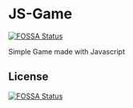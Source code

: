 # JS-Game
[![FOSSA Status](https://app.fossa.io/api/projects/git%2Bgithub.com%2Fsainihitesh%2FJS-Game.svg?type=shield)](https://app.fossa.io/projects/git%2Bgithub.com%2Fsainihitesh%2FJS-Game?ref=badge_shield)

Simple Game made with Javascript


## License
[![FOSSA Status](https://app.fossa.io/api/projects/git%2Bgithub.com%2Fsainihitesh%2FJS-Game.svg?type=large)](https://app.fossa.io/projects/git%2Bgithub.com%2Fsainihitesh%2FJS-Game?ref=badge_large)